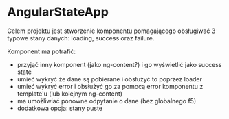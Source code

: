 # AngularStateApp

Celem projektu jest stworzenie komponentu pomagającego obsługiwać 3 typowe stany danych: loading, success oraz failure.

Komponent ma potrafić:
- przyjąć inny komponent (jako ng-content?) i go wyświetlić jako success state
- umieć wykryć że dane są pobierane i obsłużyć to poprzez loader
- umieć wykryć error i obsłużyć go za pomocą error komponentu z template'u (lub kolejnym ng-content)
- ma umożliwiać ponowne odpytanie o dane (bez globalnego f5)
- dodatkowa opcja: stany puste
